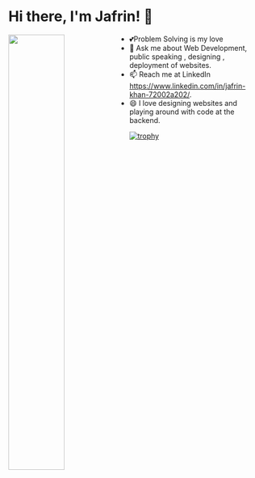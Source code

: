 # Hi there, I'm Jafrin! 👋
<img align="left" width="47%" src="https://github-readme-stats.vercel.app/api?username=Jafrin-khan&show_icons=true&theme=radica"/>





- 💕Problem Solving is my love
- 💬 Ask me about Web Development, public speaking , designing , deployment of websites. 
- 📫 Reach me at LinkedIn https://www.linkedin.com/in/jafrin-khan-72002a202/.
- 😄 I love designing websites and playing around with code at the backend.
  




[![trophy](https://github-profile-trophy.vercel.app/?username=Jafrin-khan)](https://github.com/ryo-ma/github-profile-trophy)

